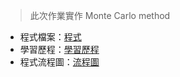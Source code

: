 >此次作業實作 Monte Carlo method <br>

- 程式檔案：[程式](https://github.com/KatherineChu/Financial-Engineering/blob/master/HW5/HW5.ipynb) <br>
- 學習歷程：[學習歷程](https://github.com/KatherineChu/Financial-Engineering/blob/master/HW5/%E5%AD%B8%E7%BF%92%E6%AD%B7%E7%A8%8B.pdf) <br>
- 程式流程圖：[流程圖](https://github.com/KatherineChu/Financial-Engineering/blob/master/HW5/%E6%B5%81%E7%A8%8B%E5%9C%96.pdf)
